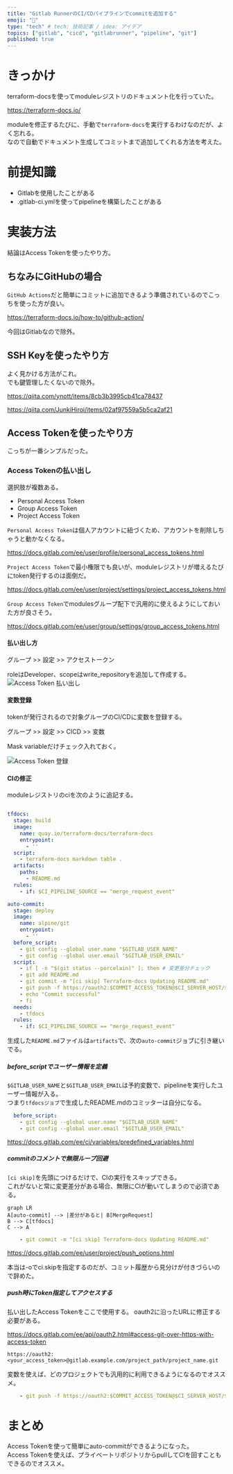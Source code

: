 ```yaml
---
title: "Gitlab RunnerのCI/CDパイプラインでcommitを追加する"
emoji: "🦊"
type: "tech" # tech: 技術記事 / idea: アイデア
topics: ["gitlab", "cicd", "gitlabrunner", "pipeline", "git"]
published: true
---
```


# きっかけ

terraform-docsを使ってmoduleレジストリのドキュメント化を行っていた。

https://terraform-docs.io/

moduleを修正するたびに、手動で`terraform-docs`を実行するわけなのだが、よく忘れる。  
なので自動でドキュメント生成してコミットまで追加してくれる方法を考えた。

# 前提知識

* Gitlabを使用したことがある
* .gitlab-ci.ymlを使ってpipelineを構築したことがある

# 実装方法

結論はAccess Tokenを使ったやり方。



## ちなみにGitHubの場合

`GitHub Actions`だと簡単にコミットに追加できるよう準備されているのでこっちを使った方が良い。

https://terraform-docs.io/how-to/github-action/

今回はGitlabなので除外。

## SSH Keyを使ったやり方

よく見かける方法がこれ。  
でも鍵管理したくないので除外。

https://qiita.com/ynott/items/8cb3b3995cb41ca78437

https://qiita.com/JunkiHiroi/items/02af97559a5b5ca2af21

## Access Tokenを使ったやり方

こっちが一番シンプルだった。

### Access Tokenの払い出し

選択肢が複数ある。

* Personal Access Token
* Group Access Token
* Project Access Token

`Personal Access Token`は個人アカウントに紐づくため、アカウントを削除しちゃうと動かなくなる。

https://docs.gitlab.com/ee/user/profile/personal_access_tokens.html

`Project Access Token`で最小権限でも良いが、moduleレジストリが増えるたびにtoken発行するのは面倒だ。

https://docs.gitlab.com/ee/user/project/settings/project_access_tokens.html

`Group Access Token`でmodulesグループ配下で汎用的に使えるようにしておいた方が良さそう。

https://docs.gitlab.com/ee/user/group/settings/group_access_tokens.html

#### 払い出し方

グループ >> 設定 >> アクセストークン 

roleはDeveloper、scopeはwrite_repositoryを追加して作成する。
![Access Token 払い出し](/images/gitlab_cicd_add_commit/image.png)

#### 変数登録

tokenが発行されるので対象グループのCI/CDに変数を登録する。

グループ >> 設定 >> CICD >> 変数

Mask variableだけチェック入れておく。

![Access Token 登録](/images/gitlab_cicd_add_commit/image-1.png)

#### CIの修正

moduleレジストリのciを次のように追記する。  

```yaml:.gitlab-ci.yml

tfdocs:
  stage: build
  image: 
    name: quay.io/terraform-docs/terraform-docs
    entrypoint:
      - ''
  script:
    - terraform-docs markdown table .
  artifacts:
    paths:
      - README.md
  rules:
    - if: $CI_PIPELINE_SOURCE == "merge_request_event"

auto-commit:
  stage: deploy
  image:
    name: alpine/git
    entrypoint:
      - ''
  before_script:
    - git config --global user.name "$GITLAB_USER_NAME"
    - git config --global user.email "$GITLAB_USER_EMAIL"
  script:
    - if [ -n "$(git status --porcelain)" ]; then # 変更差分チェック
    - git add README.md
    - git commit -m "[ci skip] Terraform-docs Updating README.md"
    - git push -f https://oauth2:$COMMIT_ACCESS_TOKEN@$CI_SERVER_HOST/$CI_PROJECT_PATH.git HEAD:$CI_COMMIT_REF_NAME
    - echo "Commit successful"
    - fi
  needs:
    - tfdocs
  rules:
    - if: $CI_PIPELINE_SOURCE == "merge_request_event"

```

生成した`README.md`ファイルは`artifacts`で、次の`auto-commit`ジョブに引き継いでる。

##### before_scriptでユーザー情報を定義

`$GITLAB_USER_NAME`と`$GITLAB_USER_EMAIL`は予約変数で、pipelineを実行したユーザー情報が入る。  
つまり`tfdocsジョブ`で生成したREADME.mdのコミッターは自分になる。 

```yaml:.gitlab-ci.yml
  before_script:
    - git config --global user.name "$GITLAB_USER_NAME"
    - git config --global user.email "$GITLAB_USER_EMAIL"
```

https://docs.gitlab.com/ee/ci/variables/predefined_variables.html

##### commitのコメントで無限ループ回避

`[ci skip]`を先頭につけるだけで、CIの実行をスキップできる。  
これがないと常に変更差分がある場合、無限にCIが動いてしまうので必須である。  

```mermaid
graph LR
A[auto-commit] --> |差分があると| B[MergeRequest]
B --> C[tfdocs]
C --> A
```

```yaml:.gitlab-ci.yml
    - git commit -m "[ci skip] Terraform-docs Updating README.md"
```

https://docs.gitlab.com/ee/user/project/push_options.html

本当は-oでci.skipを指定するのだが、コミット履歴から見分けが付きづらいので辞めた。

##### push時にToken指定してアクセスする

払い出したAccess Tokenをここで使用する。
oauth2に沿ったURLに修正する必要がある。

https://docs.gitlab.com/ee/api/oauth2.html#access-git-over-https-with-access-token

```
https://oauth2:<your_access_token>@gitlab.example.com/project_path/project_name.git
```

変数を使えば、どのプロジェクトでも汎用的に利用できるようになるのでオススメ。

```yaml:.gitlab-ci.yml
    - git push -f https://oauth2:$COMMIT_ACCESS_TOKEN@$CI_SERVER_HOST/$CI_PROJECT_PATH.git HEAD:$CI_COMMIT_REF_NAME
```

# まとめ
Access Tokenを使って簡単にauto-commitができるようになった。  
Access Tokenを使えば、プライベートリポジトリからpullしてCIを回すこともできるのでオススメ。
